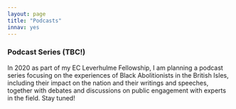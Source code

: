 ```yaml
---
layout: page
title: "Podcasts"
innav: yes
---
```


### Podcast Series (TBC!)

In 2020 as part of my EC Leverhulme Fellowship, I am planning a podcast series focusing on the experiences of Black Abolitionists in the British Isles, including their impact on the nation and their writings and speeches, together with debates and discussions on public engagement with experts in the field. Stay tuned!
